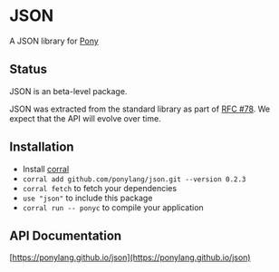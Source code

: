 # JSON

A JSON library for [Pony](https://www.ponylang.io/)

## Status

JSON is an beta-level package.

JSON was extracted from the standard library as part of [RFC #78](https://github.com/ponylang/rfcs/blob/main/text/0078-remove-json-package-from-stdlib.md). We expect that the API will evolve over time.

## Installation

* Install [corral](https://github.com/ponylang/corral)
* `corral add github.com/ponylang/json.git --version 0.2.3`
* `corral fetch` to fetch your dependencies
* `use "json"` to include this package
* `corral run -- ponyc` to compile your application

## API Documentation

[https://ponylang.github.io/json](https://ponylang.github.io/json)
